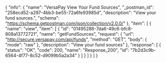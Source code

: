 {
  "info": {
    "name": "VersaPay View Your Fund Sources",
    "_postman_id": "258ecd52-a297-4bb3-be55-72a6fe93985d",
    "description": "View your fund sources.",
    "schema": "https://schema.getpostman.com/json/collection/v2.0.0/"
  },
  "item": [
    {
      "name": "view",
      "item": [
        {
          "id": "01495286-7da6-49c6-bfc8-808a13772721",
          "name": "getFundSources",
          "request": {
            "url": "http://secure.versapay.com/api/funds",
            "method": "GET",
            "body": {
              "mode": "raw"
            },
            "description": "View your fund sources"
          },
          "response": [
            {
              "status": "OK",
              "code": 200,
              "name": "Response_200",
              "id": "7b2d3c9b-6564-4f77-8c52-d9099b5a2a34"
            }
          ]
        }
      ]
    }
  ]
}